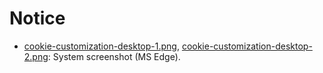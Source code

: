 # Notice

- [cookie-customization-desktop-1.png](cookie-customization-desktop-1.png), 
  [cookie-customization-desktop-2.png](cookie-customization-desktop-2.png):
  System screenshot (MS Edge).